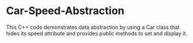# Car-Speed-Abstraction
This C++ code demonstrates data abstraction by using a Car class that hides its speed attribute and provides public methods to set and display it.
